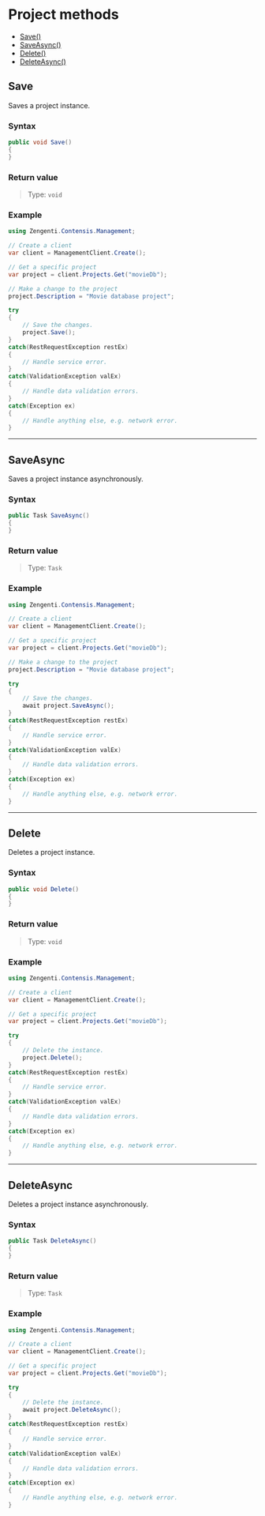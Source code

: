# Project methods

* [Save()](#save)
* [SaveAsync()](#saveasync)
* [Delete()](#delete)
* [DeleteAsync()](#deleteasync)

## Save

Saves a project instance.

### Syntax

```cs
public void Save()
{
}
```

### Return value

> Type: `void`

### Example

```cs
using Zengenti.Contensis.Management;

// Create a client
var client = ManagementClient.Create();

// Get a specific project
var project = client.Projects.Get("movieDb");

// Make a change to the project
project.Description = "Movie database project";

try
{
    // Save the changes.
    project.Save();
}
catch(RestRequestException restEx)
{
    // Handle service error.
}
catch(ValidationException valEx)
{
    // Handle data validation errors.
}
catch(Exception ex)
{
    // Handle anything else, e.g. network error.
}
```

---

## SaveAsync

Saves a project instance asynchronously.

### Syntax

```cs
public Task SaveAsync()
{
}
```

### Return value

> Type: `Task`

### Example

```cs
using Zengenti.Contensis.Management;

// Create a client
var client = ManagementClient.Create();

// Get a specific project
var project = client.Projects.Get("movieDb");

// Make a change to the project
project.Description = "Movie database project";

try
{
    // Save the changes.
    await project.SaveAsync();
}
catch(RestRequestException restEx)
{
    // Handle service error.
}
catch(ValidationException valEx)
{
    // Handle data validation errors.
}
catch(Exception ex)
{
    // Handle anything else, e.g. network error.
}
```

---

## Delete

Deletes a project instance.

### Syntax

```cs
public void Delete()
{
}
```

### Return value

> Type: `void`

### Example

```cs
using Zengenti.Contensis.Management;

// Create a client
var client = ManagementClient.Create();

// Get a specific project
var project = client.Projects.Get("movieDb");

try
{
    // Delete the instance.
    project.Delete();
}
catch(RestRequestException restEx)
{
    // Handle service error.
}
catch(ValidationException valEx)
{
    // Handle data validation errors.
}
catch(Exception ex)
{
    // Handle anything else, e.g. network error.
}
```

---

## DeleteAsync

Deletes a project instance asynchronously.

### Syntax

```cs
public Task DeleteAsync()
{
}
```

### Return value

> Type: `Task`

### Example

```cs
using Zengenti.Contensis.Management;

// Create a client
var client = ManagementClient.Create();

// Get a specific project
var project = client.Projects.Get("movieDb");

try
{
    // Delete the instance.
    await project.DeleteAsync();
}
catch(RestRequestException restEx)
{
    // Handle service error.
}
catch(ValidationException valEx)
{
    // Handle data validation errors.
}
catch(Exception ex)
{
    // Handle anything else, e.g. network error.
}
```
